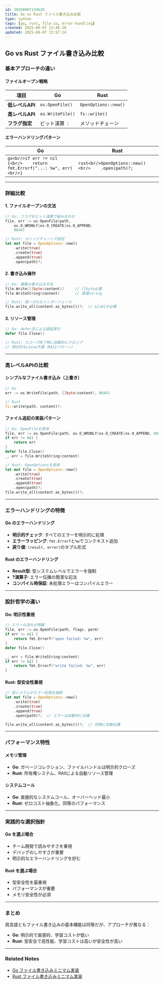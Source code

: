 ```yaml
---
id: 20250807134620
title: Go vs Rust ファイル書き込み比較
type: syntax
tags: [go, rust, file-io, error-handling]
created: 2025-08-07 13:46:20
updated: 2025-08-07 13:57:14
---
```


## Go vs Rust ファイル書き込み比較

### 基本アプローチの違い

#### ファイルオープン戦略

| 項目            | Go               | Rust                 |
| --------------- | ---------------- | -------------------- |
| **低レベルAPI** | `os.OpenFile()`  | `OpenOptions::new()` |
| **高レベルAPI** | `os.WriteFile()` | `fs::write()`        |
| **フラグ指定**  | ビット演算 `｜`  | メソッドチェーン     |

#### エラーハンドリングパターン

| Go                                                                        | Rust                                                 |
| ------------------------------------------------------------------------- | ---------------------------------------------------- |
| `go<br/>if err != nil {<br/>    return fmt.Errorf("...: %w", err)<br/>} ` | `rust<br/>OpenOptions::new()<br/>    .open(path)?; ` |

---

### 詳細比較

#### 1. ファイルオープンの文法

```go
// Go: フラグをビット演算で組み合わせ
file, err := os.OpenFile(path,
    os.O_WRONLY|os.O_CREATE|os.O_APPEND,
    0644)
```

```rust
// Rust: メソッドチェーンで設定
let mut file = OpenOptions::new()
    .write(true)
    .create(true)
    .append(true)
    .open(path)?;
```

#### 2. 書き込み操作

```go
// Go: 複数の書き込み方法
file.Write([]byte(content))     // []byte必要
file.WriteString(content)       // 直接string
```

```rust
// Rust: 統一されたインターフェース
file.write_all(content.as_bytes())?;  // &[u8]が必要
```

#### 3. リソース管理

```go
// Go: defer文による遅延実行
defer file.Close()
```

```rust
// Rust: スコープ終了時に自動的にドロップ
// 明示的なclose不要（RAIIパターン）
```

---

### 高レベルAPIの比較

#### シンプルなファイル書き込み（上書き）

```go
// Go
err := os.WriteFile(path, []byte(content), 0644)
```

```rust
// Rust
fs::write(path, content)?;
```

#### ファイル追記の実装パターン

```go
// Go: OpenFileを使用
file, err := os.OpenFile(path, os.O_WRONLY|os.O_CREATE|os.O_APPEND, 0644)
if err != nil {
    return err
}
defer file.Close()
_, err = file.WriteString(content)
```

```rust
// Rust: OpenOptionsを使用
let mut file = OpenOptions::new()
    .write(true)
    .create(true)
    .append(true)
    .open(path)?;
file.write_all(content.as_bytes())?;
```

---

### エラーハンドリングの特徴

#### Go のエラーハンドリング

- **明示的チェック**: すべてのエラーを明示的に処理
- **エラーラッピング**: `fmt.Errorf`と`%w`でコンテキスト追加
- **戻り値**: `(result, error)`のタプル形式

#### Rust のエラーハンドリング

- **Result型**: 型システムレベルでエラーを強制
- **?演算子**: エラー伝播の簡潔な記法
- **コンパイル時保証**: 未処理エラーはコンパイルエラー

---

### 設計哲学の違い

#### Go: 明示性重視

```go
// エラーの流れが明確
file, err := os.OpenFile(path, flags, perm)
if err != nil {
    return fmt.Errorf("open failed: %w", err)
}
defer file.Close()

_, err = file.WriteString(content)
if err != nil {
    return fmt.Errorf("write failed: %w", err)
}
```

#### Rust: 型安全性重視

```rust
// 型システムがエラー処理を強制
let mut file = OpenOptions::new()
    .write(true)
    .create(true)
    .append(true)
    .open(path)?;  // エラーは自動的に伝播

file.write_all(content.as_bytes())?;  // 同様に自動伝播
```

---

### パフォーマンス特性

#### メモリ管理

- **Go**: ガベージコレクション、ファイルハンドルは明示的クローズ
- **Rust**: 所有権システム、RAIIによる自動リソース管理

#### システムコール

- **Go**: 直接的なシステムコール、オーバーヘッド最小
- **Rust**: ゼロコスト抽象化、同等のパフォーマンス

---

### 実践的な選択指針

#### Go を選ぶ場合

- チーム開発で読みやすさを重視
- デバッグのしやすさが重要
- 明示的なエラーハンドリングを好む

#### Rust を選ぶ場合

- 型安全性を最重視
- パフォーマンスが重要
- メモリ安全性が必須

---

### まとめ

両言語ともファイル書き込みの基本機能は同等だが、アプローチが異なる：

- **Go**: 明示的で直感的、学習コストが低い
- **Rust**: 型安全で高性能、学習コストは高いが安全性が高い

---

### Related Notes

- [Go ファイル書き込みミニマム実装](./20250807135347.md)
- [Rust ファイル書き込みミニマム実装](./20250807135531.md)
